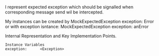 I represent expected exception which should be signalled when corresponding message send wil be intercepted.

My instances can be created by 
	MockExpectedException exception: Error
or with exception isntance:
	MockExpectedException exception: anError
 
Internal Representation and Key Implementation Points.

    Instance Variables
	exception:		<Exception>